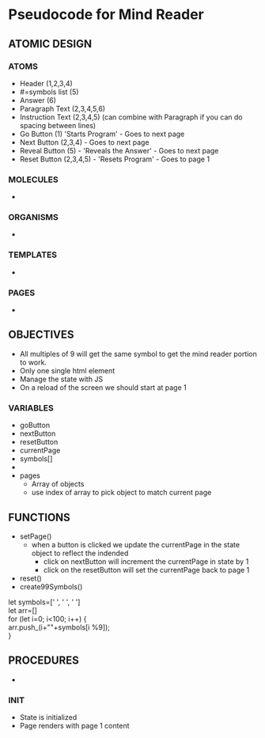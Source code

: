 # Pseudocode for Mind Reader

## ATOMIC DESIGN

### ATOMS

- Header (1,2,3,4)
- #=symbols list (5)
- Answer (6)
- Paragraph Text (2,3,4,5,6)
- Instruction Text (2,3,4,5) (can combine with Paragraph if you can do spacing between lines)
- Go Button (1) 'Starts Program' - Goes to next page
- Next Button (2,3,4) - Goes to next page
- Reveal Button (5) - 'Reveals the Answer' - Goes to next page
- Reset Button (2,3,4,5) - 'Resets Program' - Goes to page 1

### MOLECULES

- 

### ORGANISMS

- 

### TEMPLATES

- 

### PAGES

- 

## OBJECTIVES

- All multiples of 9 will get the same symbol to get the mind reader portion to work.
- Only one single html element
- Manage the state with JS
- On a reload of the screen we should start at page 1

### VARIABLES

- goButton
- nextButton
- resetButton
- currentPage
- symbols[]
- 
- pages
    - Array of objects
    - use index of array to pick object to match current page


## FUNCTIONS

- setPage()
  - when a button is clicked we update the currentPage in the state object to reflect the indended
    - click on nextButton will increment the currentPage in state by 1
    - click on the resetButton will set the currentPage back to page 1
- reset()
- create99Symbols()

let symbols=[' ', ' ', ' ']  
let arr=[]  
for (let i=0; i<100; i++) {  
  arr.push_(i+""+symbols[i %9]);  
  }  


## PROCEDURES

- 

### INIT

- State is initialized
- Page renders with page 1 content

